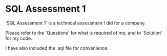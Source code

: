 # SQL Assessment 1
'SQL Assessment 1' is a technical assessment I did for a company.

Please refer to the 'Questions' for what is required of me, and to 'Solution' for my code.

I have also included the .sql file for convenience.
